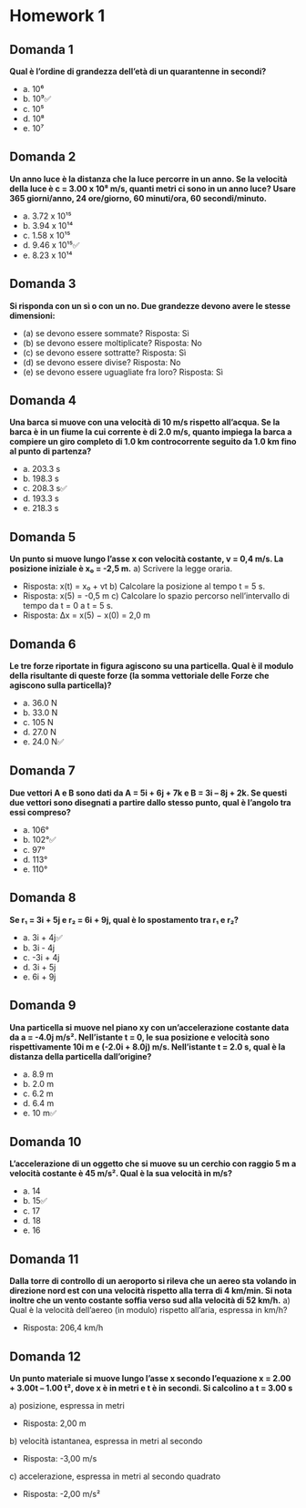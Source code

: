 # Homework 1 

## Domanda 1
**Qual è l’ordine di grandezza dell’età di un quarantenne in secondi?**
- a. 10⁶
- b. 10⁹✅
- c. 10⁵
- d. 10⁸
- e. 10⁷

## Domanda 2
**Un anno luce è la distanza che la luce percorre in un anno. Se la velocità della luce è c = 3.00 x 10⁸ m/s, quanti metri ci sono in un anno luce? Usare 365 giorni/anno, 24 ore/giorno, 60 minuti/ora, 60 secondi/minuto.**
- a. 3.72 x 10¹⁵
- b. 3.94 x 10¹⁴
- c. 1.58 x 10¹⁵
- d. 9.46 x 10¹⁵✅
- e. 8.23 x 10¹⁴

## Domanda 3
**Si risponda con un sì o con un no. Due grandezze devono avere le stesse dimensioni:**
- (a) se devono essere sommate? Risposta: Sì
- (b) se devono essere moltiplicate? Risposta: No
- (c) se devono essere sottratte? Risposta: Sì
- (d) se devono essere divise? Risposta: No
- (e) se devono essere uguagliate fra loro? Risposta: Sì

## Domanda 4
**Una barca si muove con una velocità di 10 m/s rispetto all’acqua. Se la barca è in un fiume la cui corrente è di 2.0 m/s, quanto impiega la barca a compiere un giro completo di 1.0 km controcorrente seguito da 1.0 km fino al punto di partenza?**
- a. 203.3 s
- b. 198.3 s
- c. 208.3 s✅
- d. 193.3 s
- e. 218.3 s

## Domanda 5
**Un punto si muove lungo l’asse x con velocità costante, v = 0,4 m/s. La posizione iniziale è x₀ = -2,5 m.**
a) Scrivere la legge oraria.
- Risposta: x(t) = x₀ + vt
b) Calcolare la posizione al tempo t = 5 s.
- Risposta: x(5) = -0,5 m
c) Calcolare lo spazio percorso nell’intervallo di tempo da t = 0 a t = 5 s.
- Risposta: Δx = x(5) − x(0) = 2,0 m

## Domanda 6
**Le tre forze riportate in figura agiscono su una particella. Qual è il modulo della risultante di queste forze (la somma vettoriale delle Forze che agiscono sulla particella)?**
- a. 36.0 N
- b. 33.0 N
- c. 105 N
- d. 27.0 N
- e. 24.0 N✅

## Domanda 7
**Due vettori A e B sono dati da A = 5i + 6j + 7k e B = 3i – 8j + 2k. Se questi due vettori sono disegnati a partire dallo stesso punto, qual è l’angolo tra essi compreso?**
- a. 106°
- b. 102°✅
- c. 97°
- d. 113°
- e. 110°

## Domanda 8
**Se r₁ = 3i + 5j e r₂ = 6i + 9j, qual è lo spostamento tra r₁ e r₂?**
- a. 3i + 4j✅
- b. 3i - 4j
- c. -3i + 4j
- d. 3i + 5j
- e. 6i + 9j

## Domanda 9
**Una particella si muove nel piano xy con un’accelerazione costante data da a = -4.0j m/s². Nell’istante t = 0, le sua posizione e velocità sono rispettivamente 10i m e (-2.0i + 8.0j) m/s. Nell’istante t = 2.0 s, qual è la distanza della particella dall’origine?**
- a. 8.9 m
- b. 2.0 m
- c. 6.2 m
- d. 6.4 m
- e. 10 m✅

## Domanda 10
**L’accelerazione di un oggetto che si muove su un cerchio con raggio 5 m a velocità costante è 45 m/s². Qual è la sua velocità in m/s?**
- a. 14
- b. 15✅
- c. 17
- d. 18
- e. 16

## Domanda 11
**Dalla torre di controllo di un aeroporto si rileva che un aereo sta volando in direzione nord est con una velocità rispetto alla terra di 4 km/min. Si nota inoltre che un vento costante soffia verso sud alla velocità di 52 km/h.**
a) Qual è la velocità dell’aereo (in modulo) rispetto all’aria, espressa in km/h?
- Risposta: 206,4 km/h

## Domanda 12
**Un punto materiale si muove lungo l’asse x secondo l’equazione x = 2.00 + 3.00t – 1.00 t², dove x è in metri e t è in secondi. Si calcolino a t = 3.00 s**

a) posizione, espressa in metri
- Risposta: 2,00 m

b) velocità istantanea, espressa in metri al secondo
- Risposta: -3,00 m/s

c) accelerazione, espressa in metri al secondo quadrato
- Risposta: -2,00 m/s²
